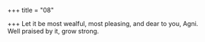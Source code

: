 +++
title = "08"

+++
Let it be most wealful, most pleasing, and dear to you, Agni.  
Well praised by it, grow strong.  